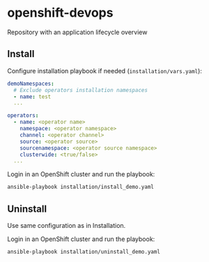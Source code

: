 # openshift-devops
Repository with an application lifecycle overview

## Install

Configure installation playbook if needed (`installation/vars.yaml`):

```yaml
demoNamespaces:
  # Exclude operators installation namespaces
  - name: test
  ...

operators:
  - name: <operator name>
    namespace: <operator namespace>
    channel: <operator channel>
    source: <operator source>
    sourcenamespace: <operator source namespace>
    clusterwide: <true/false>
  ...
```

Login in an OpenShift cluster and run the playbook:

```sh
ansible-playbook installation/install_demo.yaml
```

## Uninstall

Use same configuration as in Installation.

Login in an OpenShift cluster and run the playbook:

```sh
ansible-playbook installation/uninstall_demo.yaml
```

